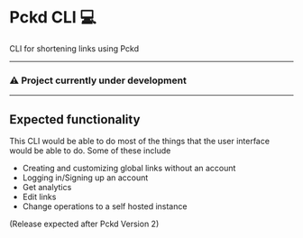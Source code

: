 # Pckd CLI 💻

CLI for shortening links using Pckd

<hr />

### ⚠️ Project currently under development

<hr />

## Expected functionality

This CLI would be able to do most of the things that the user interface would be able to do. Some of these include

- Creating and customizing global links without an account
- Logging in/Signing up an account
- Get analytics
- Edit links
- Change operations to a self hosted instance

(Release expected after Pckd Version 2)
